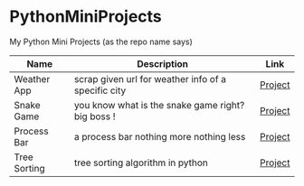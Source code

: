 # PythonMiniProjects
My Python Mini Projects (as the repo name says)

| Name | Description | Link |
| --- | --- | --- |
| Weather App | scrap given url for weather info of a specific city | [Project](https://github.com/Haj4li/PythonMiniProjects/tree/main/WeatherApp)
| Snake Game | you know what is the snake game right? big boss ! | [Project](https://github.com/Haj4li/PythonMiniProjects/tree/main/SnakeGame)
| Process Bar | a process bar nothing more nothing less | [Project](https://github.com/Haj4li/PythonMiniProjects/tree/main/ProcessBar)
| Tree Sorting | tree sorting algorithm in python | [Project](https://github.com/Haj4li/PythonMiniProjects/blob/main/TreeSortingAlgorithm.py)

